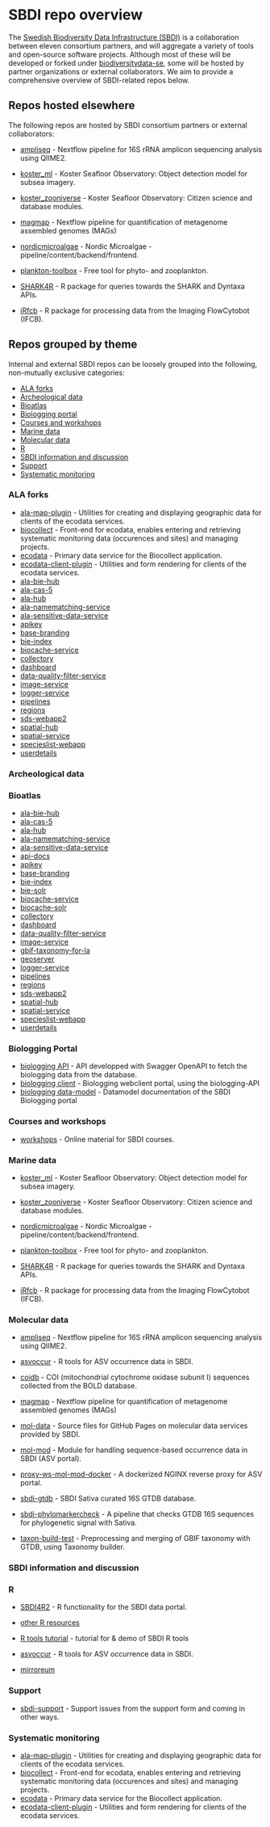 # SBDI repo overview
The [Swedish Biodiversity Data Infrastructure (SBDI)](https://biodiversitydata.se/) is a collaboration between eleven consortium partners, and will aggregate a variety of tools and open-source software projects. Although most of these will be developed or forked under [biodiversitydata-se](https://github.com/biodiversitydata-se/), some will be hosted by partner organizations or external collaborators. We aim to provide a comprehensive overview of SBDI-related repos below.

## Repos hosted elsewhere
The following repos are hosted by SBDI consortium partners or external collaborators:

* [ampliseq](https://github.com/nf-core/ampliseq) -
Nextflow pipeline for 16S rRNA amplicon sequencing analysis using QIIME2.

* [koster_ml](https://github.com/ocean-data-factory-sweden/koster_ml) -
 Koster Seafloor Observatory: Object detection model for subsea imagery.

* [koster_zooniverse](https://github.com/ocean-data-factory-sweden/koster_zooniverse) -
Koster Seafloor Observatory: Citizen science and database modules.

* [magmap](https://github.com/nf-core/magmap/) -
Nextflow pipeline for quantification of metagenome assembled genomes (MAGs) 

* [nordicmicroalgae](https://github.com/nordicmicroalgae/) - 
Nordic Microalgae - pipeline/content/backend/frontend.

* [plankton-toolbox](https://github.com/planktontoolbox/plankton-toolbox) -
Free tool for phyto- and zooplankton.

* [SHARK4R](https://github.com/sharksmhi/SHARK4R) -
R package for queries towards the SHARK and Dyntaxa APIs.

* [iRfcb](https://github.com/EuropeanIFCBGroup/iRfcb) -
R package for processing data from the Imaging FlowCytobot (IFCB).

## Repos grouped by theme 
Internal and external SBDI repos can be loosely grouped into the following, non-mutually exclusive categories:
* [ALA forks](#ala-forks)
* [Archeological data](#archeological)
* [Bioatlas](#bioatlas)
* [Biologging portal](#biologging)
* [Courses and workshops](#courses)
* [Marine data](#marine)
* [Molecular data](#molecular)
* [R](#r)
* [SBDI information and discussion](#sbdi-info)
* [Support](#support)
* [Systematic monitoring](#systematic)

  
### <a name="ala-forks"></a>ALA forks
* [ala-map-plugin](https://github.com/biodiversitydata-se/ala-map-plugin) - Utilities for creating and displaying geographic data for clients of the ecodata services.
* [biocollect](https://github.com/biodiversitydata-se/biocollect) - Front-end for ecodata, enables entering and retrieving systematic monitoring data (occurences and sites) and managing projects. 
* [ecodata](https://github.com/biodiversitydata-se/ecodata) - Primary data service for the Biocollect application.
* [ecodata-client-plugin](https://github.com/biodiversitydata-se/ecodata-client-plugin) - Utilities and form rendering for clients of the ecodata services.
* [ala-bie-hub](https://github.com/biodiversitydata-se/ala-bie-hub)
* [ala-cas-5](https://github.com/biodiversitydata-se/ala-cas-5)
* [ala-hub](https://github.com/biodiversitydata-se/ala-hub)
* [ala-namematching-service](https://github.com/biodiversitydata-se/ala-namematching-service)
* [ala-sensitive-data-service](https://github.com/biodiversitydata-se/ala-sensitive-data-service)
* [apikey](https://github.com/biodiversitydata-se/apikey)
* [base-branding](https://github.com/biodiversitydata-se/base-branding)
* [bie-index](https://github.com/biodiversitydata-se/bie-index)
* [biocache-service](https://github.com/biodiversitydata-se/biocache-service)
* [collectory](https://github.com/biodiversitydata-se/collectory)
* [dashboard](https://github.com/biodiversitydata-se/dashboard)
* [data-quality-filter-service](https://github.com/biodiversitydata-se/data-quality-filter-service)
* [image-service](https://github.com/biodiversitydata-se/image-service)
* [logger-service](https://github.com/biodiversitydata-se/logger-service)
* [pipelines](https://github.com/biodiversitydata-se/pipelines)
* [regions](https://github.com/biodiversitydata-se/regions)
* [sds-webapp2](https://github.com/biodiversitydata-se/sds-webapp2)
* [spatial-hub](https://github.com/biodiversitydata-se/spatial-hub)
* [spatial-service](https://github.com/biodiversitydata-se/spatial-service)
* [specieslist-webapp](https://github.com/biodiversitydata-se/specieslist-webapp)
* [userdetails](https://github.com/biodiversitydata-se/userdetails)

### <a name="archeological"></a>Archeological data

### <a name="bioatlas"></a>Bioatlas
* [ala-bie-hub](https://github.com/biodiversitydata-se/ala-bie-hub)
* [ala-cas-5](https://github.com/biodiversitydata-se/ala-cas-5)
* [ala-hub](https://github.com/biodiversitydata-se/ala-hub)
* [ala-namematching-service](https://github.com/biodiversitydata-se/ala-namematching-service)
* [ala-sensitive-data-service](https://github.com/biodiversitydata-se/ala-sensitive-data-service)
* [api-docs](https://github.com/biodiversitydata-se/api-docs)
* [apikey](https://github.com/biodiversitydata-se/apikey)
* [base-branding](https://github.com/biodiversitydata-se/base-branding)
* [bie-index](https://github.com/biodiversitydata-se/bie-index)
* [bie-solr](https://github.com/biodiversitydata-se/bie-solr)
* [biocache-service](https://github.com/biodiversitydata-se/biocache-service)
* [biocache-solr](https://github.com/biodiversitydata-se/biocache-solr)
* [collectory](https://github.com/biodiversitydata-se/collectory)
* [dashboard](https://github.com/biodiversitydata-se/dashboard)
* [data-quality-filter-service](https://github.com/biodiversitydata-se/data-quality-filter-service)
* [image-service](https://github.com/biodiversitydata-se/image-service)
* [gbif-taxonomy-for-la](https://github.com/biodiversitydata-se/gbif-taxonomy-for-la)
* [geoserver](https://github.com/biodiversitydata-se/geoserver)
* [logger-service](https://github.com/biodiversitydata-se/logger-service)
* [pipelines](https://github.com/biodiversitydata-se/pipelines)
* [regions](https://github.com/biodiversitydata-se/regions)
* [sds-webapp2](https://github.com/biodiversitydata-se/sds-webapp2)
* [spatial-hub](https://github.com/biodiversitydata-se/spatial-hub)
* [spatial-service](https://github.com/biodiversitydata-se/spatial-service)
* [specieslist-webapp](https://github.com/biodiversitydata-se/specieslist-webapp)
* [userdetails](https://github.com/biodiversitydata-se/userdetails)

### <a name="biologging"></a>Biologging Portal
* [biologging API](https://github.com/biodiversitydata-se/biologging-sensor-API) - API developped with Swagger OpenAPI to fetch the biologging data from the database. 
* [biologging client](https://github.com/biodiversitydata-se/biologging-sensor-client) - Biologging webclient portal, using the biologging-API 
* [biologging data-model](https://github.com/biodiversitydata-se/biologging-sensor-datamodel) - Datamodel documentation of the SBDI Biologging portal 

### <a name="courses"></a>Courses and workshops
* [workshops](https://github.com/biodiversitydata-se/workshops) - Online material for SBDI courses.

### <a name="marine"></a>Marine data
* [koster_ml](https://github.com/ocean-data-factory-sweden/koster_ml) -
 Koster Seafloor Observatory: Object detection model for subsea imagery.

* [koster_zooniverse](https://github.com/ocean-data-factory-sweden/koster_zooniverse) -
Koster Seafloor Observatory: Citizen science and database modules.

* [nordicmicroalgae](https://github.com/nordicmicroalgae/) - 
Nordic Microalgae - pipeline/content/backend/frontend.

* [plankton-toolbox](https://github.com/planktontoolbox/plankton-toolbox) -
Free tool for phyto- and zooplankton.

* [SHARK4R](https://github.com/sharksmhi/SHARK4R) -
R package for queries towards the SHARK and Dyntaxa APIs.

* [iRfcb](https://github.com/EuropeanIFCBGroup/iRfcb) -
R package for processing data from the Imaging FlowCytobot (IFCB).

### <a name="molecular"></a>Molecular data
* [ampliseq](https://github.com/nf-core/ampliseq) -
Nextflow pipeline for 16S rRNA amplicon sequencing analysis using QIIME2.

* [asvoccur](https://github.com/biodiversitydata-se/asvoccur) -
R tools for ASV occurrence data in SBDI.

* [coidb](https://github.com/biodiversitydata-se/coidb) -
COI (mitochondrial cytochrome oxidase subunit I) sequences collected from the BOLD database.

* [magmap](https://github.com/nf-core/magmap/) -
Nextflow pipeline for quantification of metagenome assembled genomes (MAGs)

* [mol-data](https://github.com/biodiversitydata-se/mol-data) -
Source files for GitHub Pages on molecular data services provided by SBDI.

* [mol-mod](https://github.com/biodiversitydata-se/mol-mod) -
Module for handling sequence-based occurrence data in SBDI (ASV portal).

* [proxy-ws-mol-mod-docker](https://github.com/biodiversitydata-se/proxy-ws-mol-mod-docker) -
A dockerized NGINX reverse proxy for ASV portal.

* [sbdi-gtdb](https://github.com/biodiversitydata-se/sbdi-gtdb) - 
SBDI Sativa curated 16S GTDB database.

* [sbdi-phylomarkercheck](https://github.com/biodiversitydata-se/sbdi-phylomarkercheck) - 
A pipeline that checks GTDB 16S sequences for phylogenetic signal with Sativa.

* [taxon-build-test](https://github.com/biodiversitydata-se/taxon-build-test) - 
Preprocessing and merging of GBIF taxonomy with GTDB, using Taxonomy builder.

### <a name="sbdi-info"></a>SBDI information and discussion

### <a name="r"></a>R

* [SBDI4R2](https://github.com/biodiversitydata-se/sbdi4r2) - 
R functionality for the SBDI data portal.

* [other R resources](https://github.com/biodiversitydata-se/r-functionality) 

* [R tools tutorial](https://github.com/biodiversitydata-se/r-tools-tutorial) - tutorial for & demo of SBDI R tools
  
* [asvoccur](https://github.com/biodiversitydata-se/asvoccur) -
R tools for ASV occurrence data in SBDI.

* [mirroreum](https://github.com/biodiversitydata-se/mirroreum)

### <a name="support"></a>Support

* [sbdi-support](https://github.com/biodiversitydata-se/sbdi-support) - 
Support issues from the support form and coming in other ways.

### <a name="systematic"></a>Systematic monitoring
* [ala-map-plugin](https://github.com/biodiversitydata-se/ala-map-plugin) - Utilities for creating and displaying geographic data for clients of the ecodata services.
* [biocollect](https://github.com/biodiversitydata-se/biocollect) - Front-end for ecodata, enables entering and retrieving systematic monitoring data (occurences and sites) and managing projects. 
* [ecodata](https://github.com/biodiversitydata-se/ecodata) - Primary data service for the Biocollect application.
* [ecodata-client-plugin](https://github.com/biodiversitydata-se/ecodata-client-plugin) - Utilities and form rendering for clients of the ecodata services.


